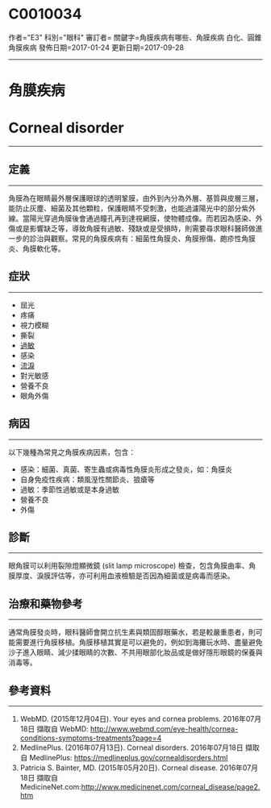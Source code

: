 # C0010034
作者="E3"
科別="眼科"
審訂者=
關鍵字=角膜疾病有哪些、角膜疾病 白化、圓錐角膜疾病
發佈日期=2017-01-24
更新日期=2017-09-28

----------
# 角膜疾病
# Corneal disorder
----------
## 定義
----------

角膜為在眼睛最外層保護眼球的透明鞏膜，由外到內分為外層、基質與皮層三層，能防止灰塵、細菌及其他顆粒，保護眼睛不受刺激，也能過濾陽光中的部分紫外線。當陽光穿過角膜後會通過瞳孔再到達視網膜，使物體成像。而若因為感染、外傷或是影響缺乏等，導致角膜有過敏、殘缺或是受損時，則需要尋求眼科醫師做進一步的診治與觀察。常見的角膜疾病有：細菌性角膜炎、角膜擦傷、皰疹性角膜炎、角膜軟化等。

## 症狀
----------
- 屈光
- 疼痛
- 視力模糊
- 撕裂
- [過敏](C3539909)
- 感染
- [流淚](C0578647)
- 對光敏感
- 營養不良
- 眼角外傷
## 病因
----------

以下幾種為常見之角膜疾病因素，包含：

- 感染：細菌、真菌、寄生蟲或病毒性角膜炎形成之發炎，如：角膜炎
- 自身免疫性疾病：類風溼性關節炎、狼瘡等
- 過敏：季節性過敏或是本身過敏
- 營養不良
- 外傷
## 診斷
----------

眼角膜可以利用裂隙燈顯微鏡 (slit lamp microscope) 檢查，包含角膜曲率、角膜厚度、淚膜評估等，亦可利用血液檢驗是否因為細菌或是病毒而感染。

## 治療和藥物參考
----------

通常角膜發炎時，眼科醫師會開立抗生素與類固醇眼藥水，若是較嚴重患者，則可能需要進行角膜移植。角膜移植其實是可以避免的，例如到海攤玩水時、盡量避免沙子進入眼睛、減少揉眼睛的次數、不共用眼部化妝品或是做好隱形眼鏡的保養與消毒等。

## 參考資料
----------
1. WebMD. (2015年12月04日). Your eyes and cornea problems. 2016年07月18日 擷取自 WebMD: http://www.webmd.com/eye-health/cornea-conditions-symptoms-treatments?page=4
2. MedlinePlus. (2016年07月13日). Corneal disorders. 2016年07月18日 擷取自 MedlinePlus: https://medlineplus.gov/cornealdisorders.html
3. Patricia S. Bainter, MD. (2015年05月20日). Corneal disease. 2016年07月18日 擷取自MedicineNet.com:http://www.medicinenet.com/corneal_disease/page2.htm



